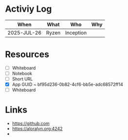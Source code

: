 
# Activiy Log

| When | What | Who   | Why       |
|------|------|-------|-----------|
| 2025-JUL-26 | Ryzen | Inception |

# Resources

- [ ] Whiteboard
- [ ] Notebook
- [ ] Short URL
- [x] App GUID ~ bf95d236-0b82-4cf6-bb5e-adc68572ff14
- [ ] Whiteboard

# Links

- https://github.com
- https://aloralyn.org:4242
- 